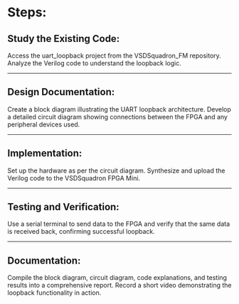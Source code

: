 # Steps:

## Study the Existing Code:
Access the uart_loopback project from the VSDSquadron_FM repository.
Analyze the Verilog code to understand the loopback logic.

---

## Design Documentation:
Create a block diagram illustrating the UART loopback architecture.
Develop a detailed circuit diagram showing connections between the FPGA and any peripheral devices used.

---

## Implementation:
Set up the hardware as per the circuit diagram.
Synthesize and upload the Verilog code to the VSDSquadron FPGA Mini.

---

## Testing and Verification:
Use a serial terminal to send data to the FPGA and verify that the same data is received back, confirming successful loopback.

---

## Documentation:
Compile the block diagram, circuit diagram, code explanations, and testing results into a comprehensive report.
Record a short video demonstrating the loopback functionality in action.
